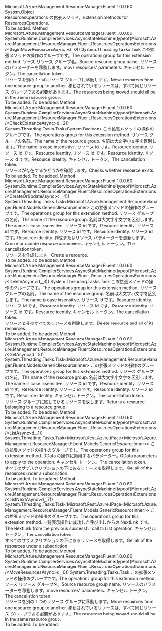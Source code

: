 <Type Name="ResourcesOperationsExtensions" FullName="Microsoft.Azure.Management.ResourceManager.Fluent.ResourcesOperationsExtensions">
  <TypeSignature Language="C#" Value="public static class ResourcesOperationsExtensions" />
  <TypeSignature Language="ILAsm" Value=".class public auto ansi abstract sealed beforefieldinit ResourcesOperationsExtensions extends System.Object" />
  <TypeSignature Language="DocId" Value="T:Microsoft.Azure.Management.ResourceManager.Fluent.ResourcesOperationsExtensions" />
  <TypeSignature Language="VB.NET" Value="Public Module ResourcesOperationsExtensions" />
  <TypeSignature Language="F#" Value="type ResourcesOperationsExtensions = class" />
  <AssemblyInfo>
    <AssemblyName>Microsoft.Azure.Management.ResourceManager.Fluent</AssemblyName>
    <AssemblyVersion>1.0.0.60</AssemblyVersion>
  </AssemblyInfo>
  <Base>
    <BaseTypeName>System.Object</BaseTypeName>
  </Base>
  <Interfaces />
  <Docs>
    <summary>
            <span data-ttu-id="6cffc-101">ResourcesOperations の拡張メソッド。</span><span class="sxs-lookup"><span data-stu-id="6cffc-101">Extension methods for ResourcesOperations.</span></span>
            </summary>
    <remarks>To be added.</remarks>
  </Docs>
  <Members>
    <Member MemberName="BeginMoveResourcesAsync">
      <MemberSignature Language="C#" Value="public static System.Threading.Tasks.Task BeginMoveResourcesAsync (this Microsoft.Azure.Management.ResourceManager.Fluent.IResourcesOperations operations, string sourceResourceGroupName, Microsoft.Azure.Management.ResourceManager.Fluent.Models.ResourcesMoveInfoInner parameters, System.Threading.CancellationToken cancellationToken = null);" />
      <MemberSignature Language="ILAsm" Value=".method public static hidebysig class System.Threading.Tasks.Task BeginMoveResourcesAsync(class Microsoft.Azure.Management.ResourceManager.Fluent.IResourcesOperations operations, string sourceResourceGroupName, class Microsoft.Azure.Management.ResourceManager.Fluent.Models.ResourcesMoveInfoInner parameters, valuetype System.Threading.CancellationToken cancellationToken) cil managed" />
      <MemberSignature Language="DocId" Value="M:Microsoft.Azure.Management.ResourceManager.Fluent.ResourcesOperationsExtensions.BeginMoveResourcesAsync(Microsoft.Azure.Management.ResourceManager.Fluent.IResourcesOperations,System.String,Microsoft.Azure.Management.ResourceManager.Fluent.Models.ResourcesMoveInfoInner,System.Threading.CancellationToken)" />
      <MemberSignature Language="F#" Value="static member BeginMoveResourcesAsync : Microsoft.Azure.Management.ResourceManager.Fluent.IResourcesOperations * string * Microsoft.Azure.Management.ResourceManager.Fluent.Models.ResourcesMoveInfoInner * System.Threading.CancellationToken -&gt; System.Threading.Tasks.Task" Usage="Microsoft.Azure.Management.ResourceManager.Fluent.ResourcesOperationsExtensions.BeginMoveResourcesAsync (operations, sourceResourceGroupName, parameters, cancellationToken)" />
      <MemberType>Method</MemberType>
      <AssemblyInfo>
        <AssemblyName>Microsoft.Azure.Management.ResourceManager.Fluent</AssemblyName>
        <AssemblyVersion>1.0.0.60</AssemblyVersion>
      </AssemblyInfo>
      <Attributes>
        <Attribute>
          <AttributeName>System.Runtime.CompilerServices.AsyncStateMachine(typeof(Microsoft.Azure.Management.ResourceManager.Fluent.ResourcesOperationsExtensions/&lt;BeginMoveResourcesAsync&gt;d__6))</AttributeName>
        </Attribute>
      </Attributes>
      <ReturnValue>
        <ReturnType>System.Threading.Tasks.Task</ReturnType>
      </ReturnValue>
      <Parameters>
        <Parameter Name="operations" Type="Microsoft.Azure.Management.ResourceManager.Fluent.IResourcesOperations" RefType="this" />
        <Parameter Name="sourceResourceGroupName" Type="System.String" />
        <Parameter Name="parameters" Type="Microsoft.Azure.Management.ResourceManager.Fluent.Models.ResourcesMoveInfoInner" />
        <Parameter Name="cancellationToken" Type="System.Threading.CancellationToken" />
      </Parameters>
      <Docs>
        <param name="operations">
            <span data-ttu-id="6cffc-102">この拡張メソッドの操作のグループです。</span><span class="sxs-lookup"><span data-stu-id="6cffc-102">The operations group for this extension method.</span></span>
            </param>
        <param name="sourceResourceGroupName">
            <span data-ttu-id="6cffc-103">ソース リソース グループ名。</span><span class="sxs-lookup"><span data-stu-id="6cffc-103">Source resource group name.</span></span>
            </param>
        <param name="parameters">
            <span data-ttu-id="6cffc-104">リソースのパラメーターを移動します。</span><span class="sxs-lookup"><span data-stu-id="6cffc-104">move resources' parameters.</span></span>
            </param>
        <param name="cancellationToken">
            <span data-ttu-id="6cffc-105">キャンセル トークン。</span><span class="sxs-lookup"><span data-stu-id="6cffc-105">The cancellation token.</span></span>
            </param>
        <summary>
            <span data-ttu-id="6cffc-106">リソースを別の 1 つのリソース グループに移動します。</span><span class="sxs-lookup"><span data-stu-id="6cffc-106">Move resources from one resource group to another.</span></span> <span data-ttu-id="6cffc-107">移動されているリソースは、すべて同じリソース グループである必要があります。</span><span class="sxs-lookup"><span data-stu-id="6cffc-107">The resources being moved should all be in the same resource group.</span></span>
            </summary>
        <returns>To be added.</returns>
        <remarks>To be added.</remarks>
      </Docs>
    </Member>
    <Member MemberName="CheckExistenceAsync">
      <MemberSignature Language="C#" Value="public static System.Threading.Tasks.Task&lt;bool&gt; CheckExistenceAsync (this Microsoft.Azure.Management.ResourceManager.Fluent.IResourcesOperations operations, string resourceGroupName, string resourceProviderNamespace, string parentResourcePath, string resourceType, string resourceName, string apiVersion, System.Threading.CancellationToken cancellationToken = null);" />
      <MemberSignature Language="ILAsm" Value=".method public static hidebysig class System.Threading.Tasks.Task`1&lt;bool&gt; CheckExistenceAsync(class Microsoft.Azure.Management.ResourceManager.Fluent.IResourcesOperations operations, string resourceGroupName, string resourceProviderNamespace, string parentResourcePath, string resourceType, string resourceName, string apiVersion, valuetype System.Threading.CancellationToken cancellationToken) cil managed" />
      <MemberSignature Language="DocId" Value="M:Microsoft.Azure.Management.ResourceManager.Fluent.ResourcesOperationsExtensions.CheckExistenceAsync(Microsoft.Azure.Management.ResourceManager.Fluent.IResourcesOperations,System.String,System.String,System.String,System.String,System.String,System.String,System.Threading.CancellationToken)" />
      <MemberSignature Language="F#" Value="static member CheckExistenceAsync : Microsoft.Azure.Management.ResourceManager.Fluent.IResourcesOperations * string * string * string * string * string * string * System.Threading.CancellationToken -&gt; System.Threading.Tasks.Task&lt;bool&gt;" Usage="Microsoft.Azure.Management.ResourceManager.Fluent.ResourcesOperationsExtensions.CheckExistenceAsync (operations, resourceGroupName, resourceProviderNamespace, parentResourcePath, resourceType, resourceName, apiVersion, cancellationToken)" />
      <MemberType>Method</MemberType>
      <AssemblyInfo>
        <AssemblyName>Microsoft.Azure.Management.ResourceManager.Fluent</AssemblyName>
        <AssemblyVersion>1.0.0.60</AssemblyVersion>
      </AssemblyInfo>
      <Attributes>
        <Attribute>
          <AttributeName>System.Runtime.CompilerServices.AsyncStateMachine(typeof(Microsoft.Azure.Management.ResourceManager.Fluent.ResourcesOperationsExtensions/&lt;CheckExistenceAsync&gt;d__2))</AttributeName>
        </Attribute>
      </Attributes>
      <ReturnValue>
        <ReturnType>System.Threading.Tasks.Task&lt;System.Boolean&gt;</ReturnType>
      </ReturnValue>
      <Parameters>
        <Parameter Name="operations" Type="Microsoft.Azure.Management.ResourceManager.Fluent.IResourcesOperations" RefType="this" />
        <Parameter Name="resourceGroupName" Type="System.String" />
        <Parameter Name="resourceProviderNamespace" Type="System.String" />
        <Parameter Name="parentResourcePath" Type="System.String" />
        <Parameter Name="resourceType" Type="System.String" />
        <Parameter Name="resourceName" Type="System.String" />
        <Parameter Name="apiVersion" Type="System.String" />
        <Parameter Name="cancellationToken" Type="System.Threading.CancellationToken" />
      </Parameters>
      <Docs>
        <param name="operations">
            <span data-ttu-id="6cffc-108">この拡張メソッドの操作のグループです。</span><span class="sxs-lookup"><span data-stu-id="6cffc-108">The operations group for this extension method.</span></span>
            </param>
        <param name="resourceGroupName">
            <span data-ttu-id="6cffc-109">リソース グループの名前。</span><span class="sxs-lookup"><span data-stu-id="6cffc-109">The name of the resource group.</span></span> <span data-ttu-id="6cffc-110">名前は大文字小文字を区別します。</span><span class="sxs-lookup"><span data-stu-id="6cffc-110">The name is case insensitive.</span></span>
            </param>
        <param name="resourceProviderNamespace">
            <span data-ttu-id="6cffc-111">リソース id です。</span><span class="sxs-lookup"><span data-stu-id="6cffc-111">Resource identity.</span></span>
            </param>
        <param name="parentResourcePath">
            <span data-ttu-id="6cffc-112">リソース id です。</span><span class="sxs-lookup"><span data-stu-id="6cffc-112">Resource identity.</span></span>
            </param>
        <param name="resourceType">
            <span data-ttu-id="6cffc-113">リソース id です。</span><span class="sxs-lookup"><span data-stu-id="6cffc-113">Resource identity.</span></span>
            </param>
        <param name="resourceName">
            <span data-ttu-id="6cffc-114">リソース id です。</span><span class="sxs-lookup"><span data-stu-id="6cffc-114">Resource identity.</span></span>
            </param>
        <param name="apiVersion"></param>
        <param name="cancellationToken">
            <span data-ttu-id="6cffc-115">キャンセル トークン。</span><span class="sxs-lookup"><span data-stu-id="6cffc-115">The cancellation token.</span></span>
            </param>
        <summary>
            <span data-ttu-id="6cffc-116">リソースが存在するかどうかを確認します。</span><span class="sxs-lookup"><span data-stu-id="6cffc-116">Checks whether resource exists.</span></span>
            </summary>
        <returns>To be added.</returns>
        <remarks>To be added.</remarks>
      </Docs>
    </Member>
    <Member MemberName="CreateOrUpdateAsync">
      <MemberSignature Language="C#" Value="public static System.Threading.Tasks.Task&lt;Microsoft.Azure.Management.ResourceManager.Fluent.Models.GenericResourceInner&gt; CreateOrUpdateAsync (this Microsoft.Azure.Management.ResourceManager.Fluent.IResourcesOperations operations, string resourceGroupName, string resourceProviderNamespace, string parentResourcePath, string resourceType, string resourceName, string apiVersion, Microsoft.Azure.Management.ResourceManager.Fluent.Models.GenericResourceInner parameters, System.Threading.CancellationToken cancellationToken = null);" />
      <MemberSignature Language="ILAsm" Value=".method public static hidebysig class System.Threading.Tasks.Task`1&lt;class Microsoft.Azure.Management.ResourceManager.Fluent.Models.GenericResourceInner&gt; CreateOrUpdateAsync(class Microsoft.Azure.Management.ResourceManager.Fluent.IResourcesOperations operations, string resourceGroupName, string resourceProviderNamespace, string parentResourcePath, string resourceType, string resourceName, string apiVersion, class Microsoft.Azure.Management.ResourceManager.Fluent.Models.GenericResourceInner parameters, valuetype System.Threading.CancellationToken cancellationToken) cil managed" />
      <MemberSignature Language="DocId" Value="M:Microsoft.Azure.Management.ResourceManager.Fluent.ResourcesOperationsExtensions.CreateOrUpdateAsync(Microsoft.Azure.Management.ResourceManager.Fluent.IResourcesOperations,System.String,System.String,System.String,System.String,System.String,System.String,Microsoft.Azure.Management.ResourceManager.Fluent.Models.GenericResourceInner,System.Threading.CancellationToken)" />
      <MemberSignature Language="F#" Value="static member CreateOrUpdateAsync : Microsoft.Azure.Management.ResourceManager.Fluent.IResourcesOperations * string * string * string * string * string * string * Microsoft.Azure.Management.ResourceManager.Fluent.Models.GenericResourceInner * System.Threading.CancellationToken -&gt; System.Threading.Tasks.Task&lt;Microsoft.Azure.Management.ResourceManager.Fluent.Models.GenericResourceInner&gt;" Usage="Microsoft.Azure.Management.ResourceManager.Fluent.ResourcesOperationsExtensions.CreateOrUpdateAsync (operations, resourceGroupName, resourceProviderNamespace, parentResourcePath, resourceType, resourceName, apiVersion, parameters, cancellationToken)" />
      <MemberType>Method</MemberType>
      <AssemblyInfo>
        <AssemblyName>Microsoft.Azure.Management.ResourceManager.Fluent</AssemblyName>
        <AssemblyVersion>1.0.0.60</AssemblyVersion>
      </AssemblyInfo>
      <Attributes>
        <Attribute>
          <AttributeName>System.Runtime.CompilerServices.AsyncStateMachine(typeof(Microsoft.Azure.Management.ResourceManager.Fluent.ResourcesOperationsExtensions/&lt;CreateOrUpdateAsync&gt;d__4))</AttributeName>
        </Attribute>
      </Attributes>
      <ReturnValue>
        <ReturnType>System.Threading.Tasks.Task&lt;Microsoft.Azure.Management.ResourceManager.Fluent.Models.GenericResourceInner&gt;</ReturnType>
      </ReturnValue>
      <Parameters>
        <Parameter Name="operations" Type="Microsoft.Azure.Management.ResourceManager.Fluent.IResourcesOperations" RefType="this" />
        <Parameter Name="resourceGroupName" Type="System.String" />
        <Parameter Name="resourceProviderNamespace" Type="System.String" />
        <Parameter Name="parentResourcePath" Type="System.String" />
        <Parameter Name="resourceType" Type="System.String" />
        <Parameter Name="resourceName" Type="System.String" />
        <Parameter Name="apiVersion" Type="System.String" />
        <Parameter Name="parameters" Type="Microsoft.Azure.Management.ResourceManager.Fluent.Models.GenericResourceInner" />
        <Parameter Name="cancellationToken" Type="System.Threading.CancellationToken" />
      </Parameters>
      <Docs>
        <param name="operations">
            <span data-ttu-id="6cffc-117">この拡張メソッドの操作のグループです。</span><span class="sxs-lookup"><span data-stu-id="6cffc-117">The operations group for this extension method.</span></span>
            </param>
        <param name="resourceGroupName">
            <span data-ttu-id="6cffc-118">リソース グループの名前。</span><span class="sxs-lookup"><span data-stu-id="6cffc-118">The name of the resource group.</span></span> <span data-ttu-id="6cffc-119">名前は大文字小文字を区別します。</span><span class="sxs-lookup"><span data-stu-id="6cffc-119">The name is case insensitive.</span></span>
            </param>
        <param name="resourceProviderNamespace">
            <span data-ttu-id="6cffc-120">リソース id です。</span><span class="sxs-lookup"><span data-stu-id="6cffc-120">Resource identity.</span></span>
            </param>
        <param name="parentResourcePath">
            <span data-ttu-id="6cffc-121">リソース id です。</span><span class="sxs-lookup"><span data-stu-id="6cffc-121">Resource identity.</span></span>
            </param>
        <param name="resourceType">
            <span data-ttu-id="6cffc-122">リソース id です。</span><span class="sxs-lookup"><span data-stu-id="6cffc-122">Resource identity.</span></span>
            </param>
        <param name="resourceName">
            <span data-ttu-id="6cffc-123">リソース id です。</span><span class="sxs-lookup"><span data-stu-id="6cffc-123">Resource identity.</span></span>
            </param>
        <param name="apiVersion"></param>
        <param name="parameters">
            <span data-ttu-id="6cffc-124">作成またはリソース パラメーターを更新します。</span><span class="sxs-lookup"><span data-stu-id="6cffc-124">Create or update resource parameters.</span></span>
            </param>
        <param name="cancellationToken">
            <span data-ttu-id="6cffc-125">キャンセル トークン。</span><span class="sxs-lookup"><span data-stu-id="6cffc-125">The cancellation token.</span></span>
            </param>
        <summary>
            <span data-ttu-id="6cffc-126">リソースを作成します。</span><span class="sxs-lookup"><span data-stu-id="6cffc-126">Create a resource.</span></span>
            </summary>
        <returns>To be added.</returns>
        <remarks>To be added.</remarks>
      </Docs>
    </Member>
    <Member MemberName="DeleteAsync">
      <MemberSignature Language="C#" Value="public static System.Threading.Tasks.Task DeleteAsync (this Microsoft.Azure.Management.ResourceManager.Fluent.IResourcesOperations operations, string resourceGroupName, string resourceProviderNamespace, string parentResourcePath, string resourceType, string resourceName, string apiVersion, System.Threading.CancellationToken cancellationToken = null);" />
      <MemberSignature Language="ILAsm" Value=".method public static hidebysig class System.Threading.Tasks.Task DeleteAsync(class Microsoft.Azure.Management.ResourceManager.Fluent.IResourcesOperations operations, string resourceGroupName, string resourceProviderNamespace, string parentResourcePath, string resourceType, string resourceName, string apiVersion, valuetype System.Threading.CancellationToken cancellationToken) cil managed" />
      <MemberSignature Language="DocId" Value="M:Microsoft.Azure.Management.ResourceManager.Fluent.ResourcesOperationsExtensions.DeleteAsync(Microsoft.Azure.Management.ResourceManager.Fluent.IResourcesOperations,System.String,System.String,System.String,System.String,System.String,System.String,System.Threading.CancellationToken)" />
      <MemberSignature Language="F#" Value="static member DeleteAsync : Microsoft.Azure.Management.ResourceManager.Fluent.IResourcesOperations * string * string * string * string * string * string * System.Threading.CancellationToken -&gt; System.Threading.Tasks.Task" Usage="Microsoft.Azure.Management.ResourceManager.Fluent.ResourcesOperationsExtensions.DeleteAsync (operations, resourceGroupName, resourceProviderNamespace, parentResourcePath, resourceType, resourceName, apiVersion, cancellationToken)" />
      <MemberType>Method</MemberType>
      <AssemblyInfo>
        <AssemblyName>Microsoft.Azure.Management.ResourceManager.Fluent</AssemblyName>
        <AssemblyVersion>1.0.0.60</AssemblyVersion>
      </AssemblyInfo>
      <Attributes>
        <Attribute>
          <AttributeName>System.Runtime.CompilerServices.AsyncStateMachine(typeof(Microsoft.Azure.Management.ResourceManager.Fluent.ResourcesOperationsExtensions/&lt;DeleteAsync&gt;d__3))</AttributeName>
        </Attribute>
      </Attributes>
      <ReturnValue>
        <ReturnType>System.Threading.Tasks.Task</ReturnType>
      </ReturnValue>
      <Parameters>
        <Parameter Name="operations" Type="Microsoft.Azure.Management.ResourceManager.Fluent.IResourcesOperations" RefType="this" />
        <Parameter Name="resourceGroupName" Type="System.String" />
        <Parameter Name="resourceProviderNamespace" Type="System.String" />
        <Parameter Name="parentResourcePath" Type="System.String" />
        <Parameter Name="resourceType" Type="System.String" />
        <Parameter Name="resourceName" Type="System.String" />
        <Parameter Name="apiVersion" Type="System.String" />
        <Parameter Name="cancellationToken" Type="System.Threading.CancellationToken" />
      </Parameters>
      <Docs>
        <param name="operations">
            <span data-ttu-id="6cffc-127">この拡張メソッドの操作のグループです。</span><span class="sxs-lookup"><span data-stu-id="6cffc-127">The operations group for this extension method.</span></span>
            </param>
        <param name="resourceGroupName">
            <span data-ttu-id="6cffc-128">リソース グループの名前。</span><span class="sxs-lookup"><span data-stu-id="6cffc-128">The name of the resource group.</span></span> <span data-ttu-id="6cffc-129">名前は大文字小文字を区別します。</span><span class="sxs-lookup"><span data-stu-id="6cffc-129">The name is case insensitive.</span></span>
            </param>
        <param name="resourceProviderNamespace">
            <span data-ttu-id="6cffc-130">リソース id です。</span><span class="sxs-lookup"><span data-stu-id="6cffc-130">Resource identity.</span></span>
            </param>
        <param name="parentResourcePath">
            <span data-ttu-id="6cffc-131">リソース id です。</span><span class="sxs-lookup"><span data-stu-id="6cffc-131">Resource identity.</span></span>
            </param>
        <param name="resourceType">
            <span data-ttu-id="6cffc-132">リソース id です。</span><span class="sxs-lookup"><span data-stu-id="6cffc-132">Resource identity.</span></span>
            </param>
        <param name="resourceName">
            <span data-ttu-id="6cffc-133">リソース id です。</span><span class="sxs-lookup"><span data-stu-id="6cffc-133">Resource identity.</span></span>
            </param>
        <param name="apiVersion"></param>
        <param name="cancellationToken">
            <span data-ttu-id="6cffc-134">キャンセル トークン。</span><span class="sxs-lookup"><span data-stu-id="6cffc-134">The cancellation token.</span></span>
            </param>
        <summary>
            <span data-ttu-id="6cffc-135">リソースとそのすべてのリソースを削除します。</span><span class="sxs-lookup"><span data-stu-id="6cffc-135">Delete resource and all of its resources.</span></span>
            </summary>
        <returns>To be added.</returns>
        <remarks>To be added.</remarks>
      </Docs>
    </Member>
    <Member MemberName="GetAsync">
      <MemberSignature Language="C#" Value="public static System.Threading.Tasks.Task&lt;Microsoft.Azure.Management.ResourceManager.Fluent.Models.GenericResourceInner&gt; GetAsync (this Microsoft.Azure.Management.ResourceManager.Fluent.IResourcesOperations operations, string resourceGroupName, string resourceProviderNamespace, string parentResourcePath, string resourceType, string resourceName, string apiVersion, System.Threading.CancellationToken cancellationToken = null);" />
      <MemberSignature Language="ILAsm" Value=".method public static hidebysig class System.Threading.Tasks.Task`1&lt;class Microsoft.Azure.Management.ResourceManager.Fluent.Models.GenericResourceInner&gt; GetAsync(class Microsoft.Azure.Management.ResourceManager.Fluent.IResourcesOperations operations, string resourceGroupName, string resourceProviderNamespace, string parentResourcePath, string resourceType, string resourceName, string apiVersion, valuetype System.Threading.CancellationToken cancellationToken) cil managed" />
      <MemberSignature Language="DocId" Value="M:Microsoft.Azure.Management.ResourceManager.Fluent.ResourcesOperationsExtensions.GetAsync(Microsoft.Azure.Management.ResourceManager.Fluent.IResourcesOperations,System.String,System.String,System.String,System.String,System.String,System.String,System.Threading.CancellationToken)" />
      <MemberSignature Language="F#" Value="static member GetAsync : Microsoft.Azure.Management.ResourceManager.Fluent.IResourcesOperations * string * string * string * string * string * string * System.Threading.CancellationToken -&gt; System.Threading.Tasks.Task&lt;Microsoft.Azure.Management.ResourceManager.Fluent.Models.GenericResourceInner&gt;" Usage="Microsoft.Azure.Management.ResourceManager.Fluent.ResourcesOperationsExtensions.GetAsync (operations, resourceGroupName, resourceProviderNamespace, parentResourcePath, resourceType, resourceName, apiVersion, cancellationToken)" />
      <MemberType>Method</MemberType>
      <AssemblyInfo>
        <AssemblyName>Microsoft.Azure.Management.ResourceManager.Fluent</AssemblyName>
        <AssemblyVersion>1.0.0.60</AssemblyVersion>
      </AssemblyInfo>
      <Attributes>
        <Attribute>
          <AttributeName>System.Runtime.CompilerServices.AsyncStateMachine(typeof(Microsoft.Azure.Management.ResourceManager.Fluent.ResourcesOperationsExtensions/&lt;GetAsync&gt;d__5))</AttributeName>
        </Attribute>
      </Attributes>
      <ReturnValue>
        <ReturnType>System.Threading.Tasks.Task&lt;Microsoft.Azure.Management.ResourceManager.Fluent.Models.GenericResourceInner&gt;</ReturnType>
      </ReturnValue>
      <Parameters>
        <Parameter Name="operations" Type="Microsoft.Azure.Management.ResourceManager.Fluent.IResourcesOperations" RefType="this" />
        <Parameter Name="resourceGroupName" Type="System.String" />
        <Parameter Name="resourceProviderNamespace" Type="System.String" />
        <Parameter Name="parentResourcePath" Type="System.String" />
        <Parameter Name="resourceType" Type="System.String" />
        <Parameter Name="resourceName" Type="System.String" />
        <Parameter Name="apiVersion" Type="System.String" />
        <Parameter Name="cancellationToken" Type="System.Threading.CancellationToken" />
      </Parameters>
      <Docs>
        <param name="operations">
            <span data-ttu-id="6cffc-136">この拡張メソッドの操作のグループです。</span><span class="sxs-lookup"><span data-stu-id="6cffc-136">The operations group for this extension method.</span></span>
            </param>
        <param name="resourceGroupName">
            <span data-ttu-id="6cffc-137">リソース グループの名前。</span><span class="sxs-lookup"><span data-stu-id="6cffc-137">The name of the resource group.</span></span> <span data-ttu-id="6cffc-138">名前は大文字小文字を区別します。</span><span class="sxs-lookup"><span data-stu-id="6cffc-138">The name is case insensitive.</span></span>
            </param>
        <param name="resourceProviderNamespace">
            <span data-ttu-id="6cffc-139">リソース id です。</span><span class="sxs-lookup"><span data-stu-id="6cffc-139">Resource identity.</span></span>
            </param>
        <param name="parentResourcePath">
            <span data-ttu-id="6cffc-140">リソース id です。</span><span class="sxs-lookup"><span data-stu-id="6cffc-140">Resource identity.</span></span>
            </param>
        <param name="resourceType">
            <span data-ttu-id="6cffc-141">リソース id です。</span><span class="sxs-lookup"><span data-stu-id="6cffc-141">Resource identity.</span></span>
            </param>
        <param name="resourceName">
            <span data-ttu-id="6cffc-142">リソース id です。</span><span class="sxs-lookup"><span data-stu-id="6cffc-142">Resource identity.</span></span>
            </param>
        <param name="apiVersion"></param>
        <param name="cancellationToken">
            <span data-ttu-id="6cffc-143">キャンセル トークン。</span><span class="sxs-lookup"><span data-stu-id="6cffc-143">The cancellation token.</span></span>
            </param>
        <summary>
            <span data-ttu-id="6cffc-144">リソース グループに属しているリソースを返します。</span><span class="sxs-lookup"><span data-stu-id="6cffc-144">Returns a resource belonging to a resource group.</span></span>
            </summary>
        <returns>To be added.</returns>
        <remarks>To be added.</remarks>
      </Docs>
    </Member>
    <Member MemberName="ListAsync">
      <MemberSignature Language="C#" Value="public static System.Threading.Tasks.Task&lt;Microsoft.Rest.Azure.IPage&lt;Microsoft.Azure.Management.ResourceManager.Fluent.Models.GenericResourceInner&gt;&gt; ListAsync (this Microsoft.Azure.Management.ResourceManager.Fluent.IResourcesOperations operations, Microsoft.Rest.Azure.OData.ODataQuery&lt;Microsoft.Azure.Management.ResourceManager.Fluent.Models.GenericResourceFilterInner&gt; odataQuery = null, System.Threading.CancellationToken cancellationToken = null);" />
      <MemberSignature Language="ILAsm" Value=".method public static hidebysig class System.Threading.Tasks.Task`1&lt;class Microsoft.Rest.Azure.IPage`1&lt;class Microsoft.Azure.Management.ResourceManager.Fluent.Models.GenericResourceInner&gt;&gt; ListAsync(class Microsoft.Azure.Management.ResourceManager.Fluent.IResourcesOperations operations, class Microsoft.Rest.Azure.OData.ODataQuery`1&lt;class Microsoft.Azure.Management.ResourceManager.Fluent.Models.GenericResourceFilterInner&gt; odataQuery, valuetype System.Threading.CancellationToken cancellationToken) cil managed" />
      <MemberSignature Language="DocId" Value="M:Microsoft.Azure.Management.ResourceManager.Fluent.ResourcesOperationsExtensions.ListAsync(Microsoft.Azure.Management.ResourceManager.Fluent.IResourcesOperations,Microsoft.Rest.Azure.OData.ODataQuery{Microsoft.Azure.Management.ResourceManager.Fluent.Models.GenericResourceFilterInner},System.Threading.CancellationToken)" />
      <MemberSignature Language="F#" Value="static member ListAsync : Microsoft.Azure.Management.ResourceManager.Fluent.IResourcesOperations * Microsoft.Rest.Azure.OData.ODataQuery&lt;Microsoft.Azure.Management.ResourceManager.Fluent.Models.GenericResourceFilterInner&gt; * System.Threading.CancellationToken -&gt; System.Threading.Tasks.Task&lt;Microsoft.Rest.Azure.IPage&lt;Microsoft.Azure.Management.ResourceManager.Fluent.Models.GenericResourceInner&gt;&gt;" Usage="Microsoft.Azure.Management.ResourceManager.Fluent.ResourcesOperationsExtensions.ListAsync (operations, odataQuery, cancellationToken)" />
      <MemberType>Method</MemberType>
      <AssemblyInfo>
        <AssemblyName>Microsoft.Azure.Management.ResourceManager.Fluent</AssemblyName>
        <AssemblyVersion>1.0.0.60</AssemblyVersion>
      </AssemblyInfo>
      <Attributes>
        <Attribute>
          <AttributeName>System.Runtime.CompilerServices.AsyncStateMachine(typeof(Microsoft.Azure.Management.ResourceManager.Fluent.ResourcesOperationsExtensions/&lt;ListAsync&gt;d__1))</AttributeName>
        </Attribute>
      </Attributes>
      <ReturnValue>
        <ReturnType>System.Threading.Tasks.Task&lt;Microsoft.Rest.Azure.IPage&lt;Microsoft.Azure.Management.ResourceManager.Fluent.Models.GenericResourceInner&gt;&gt;</ReturnType>
      </ReturnValue>
      <Parameters>
        <Parameter Name="operations" Type="Microsoft.Azure.Management.ResourceManager.Fluent.IResourcesOperations" RefType="this" />
        <Parameter Name="odataQuery" Type="Microsoft.Rest.Azure.OData.ODataQuery&lt;Microsoft.Azure.Management.ResourceManager.Fluent.Models.GenericResourceFilterInner&gt;" />
        <Parameter Name="cancellationToken" Type="System.Threading.CancellationToken" />
      </Parameters>
      <Docs>
        <param name="operations">
            <span data-ttu-id="6cffc-145">この拡張メソッドの操作のグループです。</span><span class="sxs-lookup"><span data-stu-id="6cffc-145">The operations group for this extension method.</span></span>
            </param>
        <param name="odataQuery">
            <span data-ttu-id="6cffc-146">OData の操作に適用するパラメーター。</span><span class="sxs-lookup"><span data-stu-id="6cffc-146">OData parameters to apply to the operation.</span></span>
            </param>
        <param name="cancellationToken">
            <span data-ttu-id="6cffc-147">キャンセル トークン。</span><span class="sxs-lookup"><span data-stu-id="6cffc-147">The cancellation token.</span></span>
            </param>
        <summary>
            <span data-ttu-id="6cffc-148">すべてのサブスクリプションの下にあるリソースを取得します。</span><span class="sxs-lookup"><span data-stu-id="6cffc-148">Get all of the resources under a subscription.</span></span>
            </summary>
        <returns>To be added.</returns>
        <remarks>To be added.</remarks>
      </Docs>
    </Member>
    <Member MemberName="ListNextAsync">
      <MemberSignature Language="C#" Value="public static System.Threading.Tasks.Task&lt;Microsoft.Rest.Azure.IPage&lt;Microsoft.Azure.Management.ResourceManager.Fluent.Models.GenericResourceInner&gt;&gt; ListNextAsync (this Microsoft.Azure.Management.ResourceManager.Fluent.IResourcesOperations operations, string nextPageLink, System.Threading.CancellationToken cancellationToken = null);" />
      <MemberSignature Language="ILAsm" Value=".method public static hidebysig class System.Threading.Tasks.Task`1&lt;class Microsoft.Rest.Azure.IPage`1&lt;class Microsoft.Azure.Management.ResourceManager.Fluent.Models.GenericResourceInner&gt;&gt; ListNextAsync(class Microsoft.Azure.Management.ResourceManager.Fluent.IResourcesOperations operations, string nextPageLink, valuetype System.Threading.CancellationToken cancellationToken) cil managed" />
      <MemberSignature Language="DocId" Value="M:Microsoft.Azure.Management.ResourceManager.Fluent.ResourcesOperationsExtensions.ListNextAsync(Microsoft.Azure.Management.ResourceManager.Fluent.IResourcesOperations,System.String,System.Threading.CancellationToken)" />
      <MemberSignature Language="F#" Value="static member ListNextAsync : Microsoft.Azure.Management.ResourceManager.Fluent.IResourcesOperations * string * System.Threading.CancellationToken -&gt; System.Threading.Tasks.Task&lt;Microsoft.Rest.Azure.IPage&lt;Microsoft.Azure.Management.ResourceManager.Fluent.Models.GenericResourceInner&gt;&gt;" Usage="Microsoft.Azure.Management.ResourceManager.Fluent.ResourcesOperationsExtensions.ListNextAsync (operations, nextPageLink, cancellationToken)" />
      <MemberType>Method</MemberType>
      <AssemblyInfo>
        <AssemblyName>Microsoft.Azure.Management.ResourceManager.Fluent</AssemblyName>
        <AssemblyVersion>1.0.0.60</AssemblyVersion>
      </AssemblyInfo>
      <Attributes>
        <Attribute>
          <AttributeName>System.Runtime.CompilerServices.AsyncStateMachine(typeof(Microsoft.Azure.Management.ResourceManager.Fluent.ResourcesOperationsExtensions/&lt;ListNextAsync&gt;d__7))</AttributeName>
        </Attribute>
      </Attributes>
      <ReturnValue>
        <ReturnType>System.Threading.Tasks.Task&lt;Microsoft.Rest.Azure.IPage&lt;Microsoft.Azure.Management.ResourceManager.Fluent.Models.GenericResourceInner&gt;&gt;</ReturnType>
      </ReturnValue>
      <Parameters>
        <Parameter Name="operations" Type="Microsoft.Azure.Management.ResourceManager.Fluent.IResourcesOperations" RefType="this" />
        <Parameter Name="nextPageLink" Type="System.String" />
        <Parameter Name="cancellationToken" Type="System.Threading.CancellationToken" />
      </Parameters>
      <Docs>
        <param name="operations">
            <span data-ttu-id="6cffc-149">この拡張メソッドの操作のグループです。</span><span class="sxs-lookup"><span data-stu-id="6cffc-149">The operations group for this extension method.</span></span>
            </param>
        <param name="nextPageLink">
            <span data-ttu-id="6cffc-150">一覧表示操作に成功した呼び出しからの NextLink です。</span><span class="sxs-lookup"><span data-stu-id="6cffc-150">The NextLink from the previous successful call to List operation.</span></span>
            </param>
        <param name="cancellationToken">
            <span data-ttu-id="6cffc-151">キャンセル トークン。</span><span class="sxs-lookup"><span data-stu-id="6cffc-151">The cancellation token.</span></span>
            </param>
        <summary>
            <span data-ttu-id="6cffc-152">すべてのサブスクリプションの下にあるリソースを取得します。</span><span class="sxs-lookup"><span data-stu-id="6cffc-152">Get all of the resources under a subscription.</span></span>
            </summary>
        <returns>To be added.</returns>
        <remarks>To be added.</remarks>
      </Docs>
    </Member>
    <Member MemberName="MoveResourcesAsync">
      <MemberSignature Language="C#" Value="public static System.Threading.Tasks.Task MoveResourcesAsync (this Microsoft.Azure.Management.ResourceManager.Fluent.IResourcesOperations operations, string sourceResourceGroupName, Microsoft.Azure.Management.ResourceManager.Fluent.Models.ResourcesMoveInfoInner parameters, System.Threading.CancellationToken cancellationToken = null);" />
      <MemberSignature Language="ILAsm" Value=".method public static hidebysig class System.Threading.Tasks.Task MoveResourcesAsync(class Microsoft.Azure.Management.ResourceManager.Fluent.IResourcesOperations operations, string sourceResourceGroupName, class Microsoft.Azure.Management.ResourceManager.Fluent.Models.ResourcesMoveInfoInner parameters, valuetype System.Threading.CancellationToken cancellationToken) cil managed" />
      <MemberSignature Language="DocId" Value="M:Microsoft.Azure.Management.ResourceManager.Fluent.ResourcesOperationsExtensions.MoveResourcesAsync(Microsoft.Azure.Management.ResourceManager.Fluent.IResourcesOperations,System.String,Microsoft.Azure.Management.ResourceManager.Fluent.Models.ResourcesMoveInfoInner,System.Threading.CancellationToken)" />
      <MemberSignature Language="F#" Value="static member MoveResourcesAsync : Microsoft.Azure.Management.ResourceManager.Fluent.IResourcesOperations * string * Microsoft.Azure.Management.ResourceManager.Fluent.Models.ResourcesMoveInfoInner * System.Threading.CancellationToken -&gt; System.Threading.Tasks.Task" Usage="Microsoft.Azure.Management.ResourceManager.Fluent.ResourcesOperationsExtensions.MoveResourcesAsync (operations, sourceResourceGroupName, parameters, cancellationToken)" />
      <MemberType>Method</MemberType>
      <AssemblyInfo>
        <AssemblyName>Microsoft.Azure.Management.ResourceManager.Fluent</AssemblyName>
        <AssemblyVersion>1.0.0.60</AssemblyVersion>
      </AssemblyInfo>
      <Attributes>
        <Attribute>
          <AttributeName>System.Runtime.CompilerServices.AsyncStateMachine(typeof(Microsoft.Azure.Management.ResourceManager.Fluent.ResourcesOperationsExtensions/&lt;MoveResourcesAsync&gt;d__0))</AttributeName>
        </Attribute>
      </Attributes>
      <ReturnValue>
        <ReturnType>System.Threading.Tasks.Task</ReturnType>
      </ReturnValue>
      <Parameters>
        <Parameter Name="operations" Type="Microsoft.Azure.Management.ResourceManager.Fluent.IResourcesOperations" RefType="this" />
        <Parameter Name="sourceResourceGroupName" Type="System.String" />
        <Parameter Name="parameters" Type="Microsoft.Azure.Management.ResourceManager.Fluent.Models.ResourcesMoveInfoInner" />
        <Parameter Name="cancellationToken" Type="System.Threading.CancellationToken" />
      </Parameters>
      <Docs>
        <param name="operations">
            <span data-ttu-id="6cffc-153">この拡張メソッドの操作のグループです。</span><span class="sxs-lookup"><span data-stu-id="6cffc-153">The operations group for this extension method.</span></span>
            </param>
        <param name="sourceResourceGroupName">
            <span data-ttu-id="6cffc-154">ソース リソース グループ名。</span><span class="sxs-lookup"><span data-stu-id="6cffc-154">Source resource group name.</span></span>
            </param>
        <param name="parameters">
            <span data-ttu-id="6cffc-155">リソースのパラメーターを移動します。</span><span class="sxs-lookup"><span data-stu-id="6cffc-155">move resources' parameters.</span></span>
            </param>
        <param name="cancellationToken">
            <span data-ttu-id="6cffc-156">キャンセル トークン。</span><span class="sxs-lookup"><span data-stu-id="6cffc-156">The cancellation token.</span></span>
            </param>
        <summary>
            <span data-ttu-id="6cffc-157">リソースを別の 1 つのリソース グループに移動します。</span><span class="sxs-lookup"><span data-stu-id="6cffc-157">Move resources from one resource group to another.</span></span> <span data-ttu-id="6cffc-158">移動されているリソースは、すべて同じリソース グループである必要があります。</span><span class="sxs-lookup"><span data-stu-id="6cffc-158">The resources being moved should all be in the same resource group.</span></span>
            </summary>
        <returns>To be added.</returns>
        <remarks>To be added.</remarks>
      </Docs>
    </Member>
  </Members>
</Type>